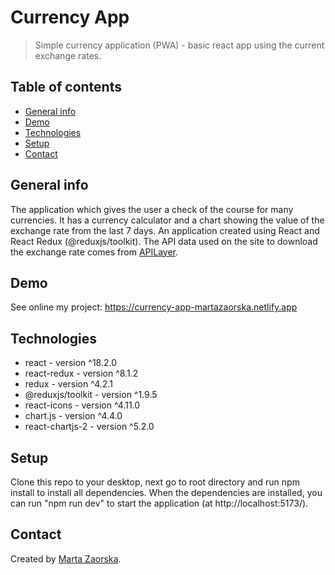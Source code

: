 # Currency App

> Simple currency application (PWA) - basic react app using the current exchange rates.

## Table of contents

- [General info](#general-info)
- [Demo](#demo)
- [Technologies](#technologies)
- [Setup](#setup)
- [Contact](#contact)

## General info

The application which gives the user a check of the course for many currencies. It has a currency calculator and a chart showing the value of the exchange rate from the last 7 days.
An application created using React and React Redux (@reduxjs/toolkit).
The API data used on the site to download the exchange rate comes from [APILayer](https://apilayer.com/marketplace/currency_data-api).

## Demo

See online my project: https://currency-app-martazaorska.netlify.app

## Technologies

- react - version ^18.2.0
- react-redux - version ^8.1.2
- redux - version ^4.2.1
- @reduxjs/toolkit - version ^1.9.5
- react-icons - version ^4.11.0
- chart.js - version ^4.4.0
- react-chartjs-2 - version ^5.2.0

## Setup

Clone this repo to your desktop, next go to root directory and run npm install to install all dependencies. When the dependencies are installed, you can run "npm run dev" to start the application (at http://localhost:5173/).

## Contact

Created by [Marta Zaorska](https://martazaorska.github.io/portfolio/).
